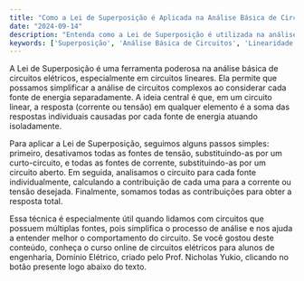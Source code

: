 ```yaml
---
title: "Como a Lei de Superposição é Aplicada na Análise Básica de Circuitos?"
date: "2024-09-14"
description: "Entenda como a Lei de Superposição é utilizada na análise básica de circuitos elétricos, facilitando a resolução de circuitos complexos."
keywords: ['Superposição', 'Análise Básica de Circuitos', 'Linearidade', 'Nó']
---
```


A Lei de Superposição é uma ferramenta poderosa na análise básica de circuitos elétricos, especialmente em circuitos lineares. Ela permite que possamos simplificar a análise de circuitos complexos ao considerar cada fonte de energia separadamente. A ideia central é que, em um circuito linear, a resposta (corrente ou tensão) em qualquer elemento é a soma das respostas individuais causadas por cada fonte de energia atuando isoladamente.

Para aplicar a Lei de Superposição, seguimos alguns passos simples: primeiro, desativamos todas as fontes de tensão, substituindo-as por um curto-circuito, e todas as fontes de corrente, substituindo-as por um circuito aberto. Em seguida, analisamos o circuito para cada fonte individualmente, calculando a contribuição de cada uma para a corrente ou tensão desejada. Finalmente, somamos todas as contribuições para obter a resposta total.

Essa técnica é especialmente útil quando lidamos com circuitos que possuem múltiplas fontes, pois simplifica o processo de análise e nos ajuda a entender melhor o comportamento do circuito. Se você gostou deste conteúdo, conheça o curso online de circuitos elétricos para alunos de engenharia, Domínio Elétrico, criado pelo Prof. Nicholas Yukio, clicando no botão presente logo abaixo do texto.